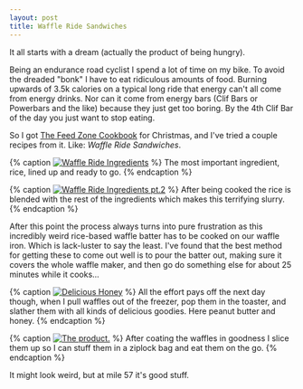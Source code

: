 ```yaml
---
layout: post
title: Waffle Ride Sandwiches
---
```

It all starts with a dream (actually the product of being hungry).

Being an endurance road cyclist I spend a lot of time on my bike. To avoid the dreaded "bonk" I have to eat ridiculous amounts of food. Burning upwards of 3.5k calories on a typical long ride that energy can't all come from energy drinks. Nor can it come from energy bars (Clif Bars or Powerbars and the like) because they just get too boring. By the 4th Clif Bar of the day you just want to stop eating.

So I got [The Feed Zone Cookbook](http://velopress.competitor.com/nutrition.php?id=321) for Christmas, and I've tried a couple recipes from it. Like: _Waffle Ride Sandwiches_.

{% caption <a href="http://www.flickr.com/photos/jreedmoore/6657197299/" title="Waffle Ride Ingredients by jreedmoore, on Flickr"><img src="http://farm8.staticflickr.com/7002/6657197299_3e5ce8da02_b.jpg"  alt="Waffle Ride Ingredients"></a> %}
	The most important ingredient, rice, lined up and ready to go.
{% endcaption %}

{% caption <a href="http://www.flickr.com/photos/jreedmoore/6657198451/" title="Waffle Ride Ingredients pt.2 by jreedmoore, on Flickr"><img src="http://farm8.staticflickr.com/7021/6657198451_bcc1378be9_b.jpg"  alt="Waffle Ride Ingredients pt.2"></a> %}
	After being cooked the rice is blended with the rest of the ingredients which makes this terrifying slurry.
{% endcaption %}

After this point the process always turns into pure frustration as this incredibly weird rice-based waffle batter has to be cooked on our waffle iron. Which is lack-luster to say the least. I've found that the best method for getting these to come out well is to pour the batter out, making sure it covers the whole waffle maker, and then go do something else for about 25 minutes while it cooks...

{% caption <a href="http://www.flickr.com/photos/jreedmoore/6657199921/" title="Delicious Honey by jreedmoore, on Flickr"><img src="http://farm8.staticflickr.com/7168/6657199921_4ce341832f_b.jpg" alt="Delicious Honey"></a> %}
	All the effort pays off the next day though, when I pull waffles out of the freezer, pop them in the toaster, and slather them with all kinds of delicious goodies. Here peanut butter and honey.
{% endcaption %}

{% caption <a href="http://www.flickr.com/photos/jreedmoore/6657201333/" title="The product. by jreedmoore, on Flickr"><img src="http://farm8.staticflickr.com/7028/6657201333_623991938d_b.jpg" alt="The product."></a> %}
	After coating the waffles in goodness I slice them up so I can stuff them in a ziplock bag and eat them on the go.
{% endcaption %}

It might look weird, but at mile 57 it's good stuff.